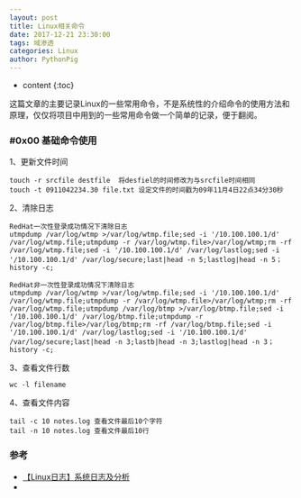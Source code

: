 ```yaml
---
layout: post
title: Linux相关命令
date: 2017-12-21 23:30:00
tags: 域渗透
categories: Linux 
author: PythonPig
---
```

* content
{:toc}

这篇文章的主要记录Linux的一些常用命令，不是系统性的介绍命令的使用方法和原理，仅仅将项目中用到的一些常用命令做一个简单的记录，便于翻阅。




### \#0x00 基础命令使用
1、更新文件时间
```
touch -r srcfile destfile  将desfiel的时间修改为与srcfile时间相同
touch -t 0911042234.30 file.txt 设定文件的时间戳为09年11月4日22点34分30秒
```
2、清除日志
```
RedHat一次性登录成功情况下清除日志
utmpdump /var/log/wtmp >/var/log/wtmp.file;sed -i '/10.100.100.1/d' /var/log/wtmp.file;utmpdump -r /var/log/wtmp.file>/var/log/wtmp;rm -rf /var/log/wtmp.file;sed -i '/10.100.100.1/d' /var/log/lastlog;sed -i '/10.100.100.1/d' /var/log/secure;last|head -n 5;lastlog|head -n 5；history -c;
```

```
RedHat非一次性登录成功情况下清除日志
utmpdump /var/log/wtmp >/var/log/wtmp.file;sed -i '/10.100.100.1/d' /var/log/wtmp.file;utmpdump -r /var/log/wtmp.file>/var/log/wtmp;rm -rf /var/log/wtmp.file;utmpdump /var/log/btmp >/var/log/btmp.file;sed -i '/10.100.100.1/d' /var/log/btmp.file;utmpdump -r /var/log/btmp.file>/var/log/btmp;rm -rf /var/log/btmp.file;sed -i '/10.100.100.1/d' /var/log/lastlog;sed -i '/10.100.100.1/d' /var/log/secure;last|head -n 3;lastb|head -n 3;lastlog|head -n 3；history -c;
```
3、查看文件行数
```
wc -l filename
```

4、查看文件内容
```
tail -c 10 notes.log 查看文件最后10个字符
tail -n 10 notes.log 查看文件最后10行
```

### 参考
* [【Linux日志】系统日志及分析](https://www.cnblogs.com/yingsong/p/6022181.html)
* []()